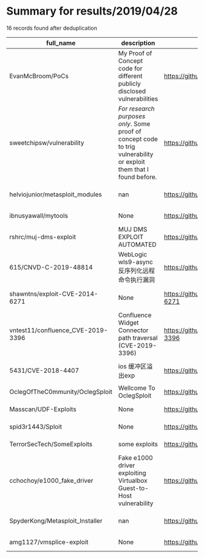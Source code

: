 
# Summary for results/2019/04/28
    
16 records found after deduplication

| full_name | description | html_url | matched_list | matched_count | pushed_at | size | stargazers_count | language | forks_count | vul_ids |
|-----------------------------------|---------------------------------------------------------------------------------------------------------------------|------------------------------------------------------|----------------------------------|-----------------|---------------------------|--------|--------------------|------------|---------------|---------------------|
| EvanMcBroom/PoCs | My Proof of Concept code for different publicly disclosed vulnerabilities | https://github.com/EvanMcBroom/PoCs | ['vulnerability poc'] | 1 | 2019-04-28 23:39:07+00:00 | 119 | 20 | Python | 6 | [] |
| sweetchipsw/vulnerability | *For research purposes only*. Some proof of concept code to trig vulnerability or exploit them that I found before. | https://github.com/sweetchipsw/vulnerability | ['exploit'] | 1 | 2019-04-28 06:52:31+00:00 | 981 | 19 | HTML | 1 | [] |
| helviojunior/metasploit_modules | nan | https://github.com/helviojunior/metasploit_modules | ['metasploit module OR payload'] | 1 | 2019-04-28 16:58:14+00:00 | 11 | 6 | Ruby | 2 | [] |
| ibnusyawall/mytools | None | https://github.com/ibnusyawall/mytools | ['exploit'] | 1 | 2019-04-28 07:49:16+00:00 | 203 | 6 | JavaScript | 4 | [] |
| rshrc/muj-dms-exploit | MUJ DMS EXPLOIT AUTOMATED | https://github.com/rshrc/muj-dms-exploit | ['exploit'] | 1 | 2019-04-28 12:01:13+00:00 | 15 | 8 | Python | 1 | [] |
| 615/CNVD-C-2019-48814 | WebLogic wls9-async反序列化远程命令执行漏洞 | https://github.com/615/CNVD-C-2019-48814 | ['cnvd-c OR cnvd-2 OR cnnvd-2'] | 1 | 2019-04-28 05:53:01+00:00 | 1 | 2 | nan | 0 | ['CNVD-2019-48814'] |
| shawntns/exploit-CVE-2014-6271 | None | https://github.com/shawntns/exploit-CVE-2014-6271 | ['cve-2', 'exploit'] | 2 | 2019-04-28 17:16:20+00:00 | 8 | 0 | Shell | 0 | ['CVE-2014-6271'] |
| vntest11/confluence_CVE-2019-3396 | Confluence Widget Connector path traversal (CVE-2019-3396) | https://github.com/vntest11/confluence_CVE-2019-3396 | ['cve-2'] | 1 | 2019-04-28 06:40:36+00:00 | 1 | 0 | | 0 | ['CVE-2019-3396'] |
| 5431/CVE-2018-4407 | ios 缓冲区溢出exp | https://github.com/5431/CVE-2018-4407 | ['cve-2'] | 1 | 2019-04-28 08:21:20+00:00 | 0 | 0 | Python | 0 | ['CVE-2018-4407'] |
| OclegOfTheC0mmunity/OclegSploit | Wellcome To OclegSploit | https://github.com/OclegOfTheC0mmunity/OclegSploit | ['sploit'] | 1 | 2019-04-28 12:16:59+00:00 | 0 | 0 | nan | 0 | [] |
| Masscan/UDF-Exploits | None | https://github.com/Masscan/UDF-Exploits | ['exploit'] | 1 | 2019-04-28 13:51:26+00:00 | 26 | 0 | | 0 | [] |
| spid3r1443/Sploit | None | https://github.com/spid3r1443/Sploit | ['sploit'] | 1 | 2019-04-28 14:17:50+00:00 | 0 | 0 | nan | 0 | [] |
| TerrorSecTech/SomeExploits | some exploits | https://github.com/TerrorSecTech/SomeExploits | ['exploit'] | 1 | 2019-04-28 14:24:59+00:00 | 2 | 0 | | 0 | [] |
| cchochoy/e1000_fake_driver | Fake e1000 driver exploiting Virtualbox Guest-to-Host vulnerability | https://github.com/cchochoy/e1000_fake_driver | ['exploit'] | 1 | 2019-04-28 14:35:20+00:00 | 2019 | 5 | C | 0 | [] |
| SpyderKong/Metasploit_Installer | nan | https://github.com/SpyderKong/Metasploit_Installer | ['metasploit module OR payload'] | 1 | 2019-04-28 15:57:48+00:00 | 4 | 0 | Shell | 0 | [] |
| amg1127/vmsplice-exploit | None | https://github.com/amg1127/vmsplice-exploit | ['exploit'] | 1 | 2019-04-28 16:22:14+00:00 | 4 | 0 | C | 0 | [] |
